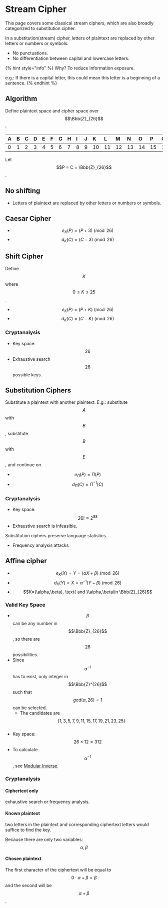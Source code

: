 # Stream Cipher

This page covers some classical stream ciphers, which are also broadly categorized to substitution cipher.

In a substitution\(stream\) cipher, letters of plaintext are replaced by other letters or numbers or symbols.

* No punctuations.
* No differentiation between capital and lowercase letters.

{% hint style="info" %}
Why? To reduce information exposure.

e.g.: If there is a capital letter, this could mean this letter is a beginning of a sentence.
{% endhint %}

## Algorithm

Define plaintext space and cipher space over $$\Bbb{Z}_{26}$$:

| A | B | C | D | E | F | G | H | I | J | K | L | M | N | O | P | Q | R | S | T | U | V | W | X | Y | Z |
| :--- | :--- | :--- | :--- | :--- | :--- | :--- | :--- | :--- | :--- | :--- | :--- | :--- | :--- | :--- | :--- | :--- | :--- | :--- | :--- | :--- | :--- | :--- | :--- | :--- | :--- |
| 0 | 1 | 2 | 3 | 4 | 5 | 6 | 7 | 8 | 9 | 10 | 11 | 12 | 13 | 14 | 15 | 16 | 17 | 18 | 19 | 20 | 21 | 22 | 23 | 24 | 25 |

Let $$P = C = \Bbb{Z}_{26}$$.

## No shifting

* Letters of plaintext are replaced by other letters or numbers or symbols.

## Caesar Cipher

* $$e_K(P) = (P + 3) \pmod {26}$$ 
* $$d_K(C) = (C - 3) \pmod {26}$$

## Shift Cipher

Define $$K$$where $$0 ≤ K ≤ 25$$.

* $$e_K(P) = (P + K) \pmod {26}$$
* $$d_K(C) = (C - K) \pmod {26}$$

### Cryptanalysis

* Key space: $$26$$
* Exhaustive search $$26$$ possible keys.

## Substitution Ciphers

Substitute a plaintext with another plaintext. E.g.: substitute $$A$$with $$B$$, substitute $$B$$with $$E$$, and continue on.

* $$e_{\Pi}(P)=\Pi(P)$$
* $$d_{\Pi}(C)={\Pi}^{-1}(C)$$

### Cryptanalysis

* Key space: $$26!\approx2^{88}$$
* Exhaustive search is infeasible.

Substitution ciphers preserve language statistics.

* Frequency analysis attacks

## Affine cipher

* $$e_K(X)=Y=(\alpha X +\beta)\pmod {26}$$
* $$d_K(Y)=X={\alpha}^{-1}(Y-\beta)\pmod{26}$$
* $$K=(\alpha,\beta), \text{ and }\alpha,\beta\in \Bbb{Z}_{26}$$

### Valid Key Space

* $$\beta$$can be any number in $$\Bbb{Z}_{26}$$, so there are$$26$$possibilities.
* Since $$\alpha^{-1}$$has to exist, only integer in $$\Bbb{Z}^{26}$$such that $$gcd(\alpha,26)=1$$can be selected.
  * The candidates are $$\{1,3,5,7,9,11,15,17,19,21,23,25\}$$.
* Key space: $$26\times12=312$$
* To calculate $$\alpha^{-1}$$, see [Modular Inverse](https://inse6110.lingt.xyz/modular-inverse).

### Cryptanalysis

#### Ciphertext only

exhaustive search or frequency analysis.

#### Known plaintext

two letters in the plaintext and corresponding ciphertext letters would suffice to find the key.

Because there are only two variables: $$\alpha,\beta$$

#### Chosen plaintext

The first character of the ciphertext will be equal to $$0\cdot \alpha + \beta = \beta$$ and the second will be $$\alpha + \beta$$.

